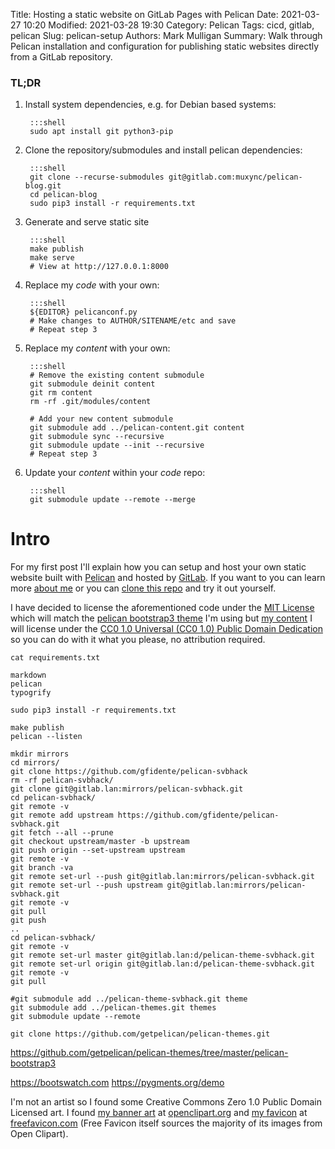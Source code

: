Title: Hosting a static website on GitLab Pages with Pelican
Date: 2021-03-27 10:20
Modified: 2021-03-28 19:30
Category: Pelican
Tags: cicd, gitlab, pelican
Slug: pelican-setup
Authors: Mark Mulligan
Summary: Walk through Pelican installation and configuration for publishing static websites directly from a GitLab repository.

### **TL;DR**

1. Install system dependencies, e.g. for Debian based systems:

        :::shell
        sudo apt install git python3-pip

2. Clone the repository/submodules and install pelican dependencies:

        :::shell
        git clone --recurse-submodules git@gitlab.com:muxync/pelican-blog.git
        cd pelican-blog
        sudo pip3 install -r requirements.txt

3. Generate and serve static site

        :::shell
        make publish
        make serve
        # View at http://127.0.0.1:8000

4. Replace my *code* with your own:

        :::shell
        ${EDITOR} pelicanconf.py
        # Make changes to AUTHOR/SITENAME/etc and save
        # Repeat step 3

5. Replace my *content* with your own:

        :::shell
        # Remove the existing content submodule
        git submodule deinit content
        git rm content
        rm -rf .git/modules/content

        # Add your new content submodule
        git submodule add ../pelican-content.git content
        git submodule sync --recursive
        git submodule update --init --recursive
        # Repeat step 3

6. Update your *content* within your *code* repo:

        :::shell
        git submodule update --remote --merge

# Intro
For my first post I'll explain how you can setup and host your own static website built with [Pelican](https://getpelican.com) and hosted by [GitLab](https://about.gitlab.com).  If you want to you can learn more [about me](pages/about.html) or you can [clone this repo](https://gitlab.com/muxync/pelican-blog.git) and try it out yourself.

I have decided to license the aforementioned code under the [MIT License](https://en.wikipedia.org/wiki/MIT_License) which will match the [pelican bootstrap3 theme](https://github.com/getpelican/pelican-themes/blob/master/pelican-bootstrap3) I'm using but [my content](https://gitlab.com/muxync/pelican-content) I will license under the [CC0 1.0 Universal (CC0 1.0) Public Domain Dedication](https://creativecommons.org/publicdomain/zero/1.0) so you can do with it what you please, no attribution required.


`cat requirements.txt`
```
markdown
pelican
typogrify
```

```
sudo pip3 install -r requirements.txt
```


```
make publish
pelican --listen
```



```
mkdir mirrors
cd mirrors/
git clone https://github.com/gfidente/pelican-svbhack
rm -rf pelican-svbhack/
git clone git@gitlab.lan:mirrors/pelican-svbhack.git
cd pelican-svbhack/
git remote -v
git remote add upstream https://github.com/gfidente/pelican-svbhack.git
git fetch --all --prune
git checkout upstream/master -b upstream
git push origin --set-upstream upstream
git remote -v
git branch -va
git remote set-url --push git@gitlab.lan:mirrors/pelican-svbhack.git
git remote set-url --push upstream git@gitlab.lan:mirrors/pelican-svbhack.git
git remote -v
git pull
git push
..
cd pelican-svbhack/
git remote -v
git remote set-url master git@gitlab.lan:d/pelican-theme-svbhack.git
git remote set-url origin git@gitlab.lan:d/pelican-theme-svbhack.git
git remote -v
git pull
```


```
#git submodule add ../pelican-theme-svbhack.git theme
git submodule add ../pelican-themes.git themes
git submodule update --remote

```


```
git clone https://github.com/getpelican/pelican-themes.git

```
https://github.com/getpelican/pelican-themes/tree/master/pelican-bootstrap3


https://bootswatch.com
https://pygments.org/demo

I'm not an artist so I found some Creative Commons Zero 1.0 Public Domain Licensed art.  I found [my banner art](https://openclipart.org/detail/202226/banner-5) at [openclipart.org](https://openclipart.org/share) and [my favicon](https://freefavicon.com/freefavicons/animal/iconinfo/little-penguin-152-27563.html) at [freefavicon.com](https://freefavicon.com/about) (Free Favicon itself sources the majority of its images from Open Clipart).

